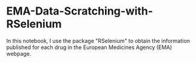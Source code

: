# EMA-Data-Scratching-with-RSelenium
In this notebook, I use the package "RSelenium" to obtain the information published for each drug in the European Medicines Agency (EMA) webpage.
